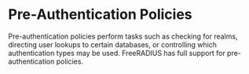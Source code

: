 Pre-Authentication Policies
===========================

Pre-authentication policies perform tasks such as checking for realms,
directing user lookups to certain databases, or controlling which
authentication types may be used. FreeRADIUS has full support for
pre-authentication policies.
